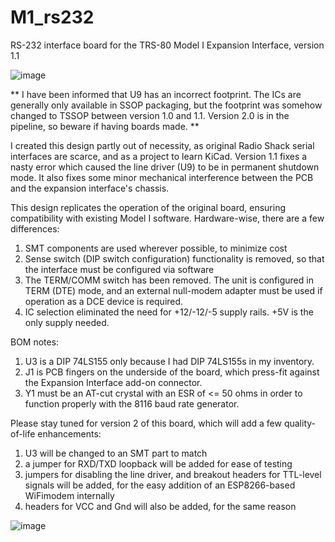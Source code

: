 # M1_rs232
RS-232 interface board for the TRS-80 Model I Expansion Interface, version 1.1

![image](https://github.com/user-attachments/assets/957077d5-4cde-4494-880d-45691ff9e3f8)

** I have been informed that U9 has an incorrect footprint. The ICs are generally only available in SSOP packaging, but the footprint was somehow changed to TSSOP between version 1.0 and 1.1. Version 2.0 is in the pipeline, so beware if having boards made. **

I created this design partly out of necessity, as original Radio Shack serial interfaces are scarce, and as a project to learn KiCad.
Version 1.1 fixes a nasty error which caused the line driver (U9) to be in permanent shutdown mode.  It also fixes some minor mechanical interference between the PCB and the expansion interface's chassis.

This design replicates the operation of the original board, ensuring compatibility with existing Model I software. Hardware-wise, there are a few differences:
  1. SMT components are used wherever possible, to minimize cost
  2. Sense switch (DIP switch configuration) functionality is removed, so that the interface must be configured via software
  3. The TERM/COMM switch has been removed. The unit is configured in TERM (DTE) mode, and an external null-modem adapter must be used if operation as a DCE device is required.
  4. IC selection eliminated the need for +12/-12/-5 supply rails. +5V is the only supply needed.

BOM notes:
  1. U3 is a DIP 74LS155 only because I had DIP 74LS155s in my inventory.
  2. J1 is PCB fingers on the underside of the board, which press-fit against the Expansion Interface add-on connector.
  3. Y1 must be an AT-cut crystal with an ESR of <= 50 ohms in order to function properly with the 8116 baud rate generator.

Please stay tuned for version 2 of this board, which will add a few quality-of-life enhancements:
  1. U3 will be changed to an SMT part to match
  2. a jumper for RXD/TXD loopback will be added for ease of testing
  3. jumpers for disabling the line driver, and breakout headers for TTL-level signals will be added, for the easy addition of an ESP8266-based WiFimodem internally
  4. headers for VCC and Gnd will also be added, for the same reason

![image](https://github.com/user-attachments/assets/92e6d287-44f9-453f-8f8f-92b92f035214)
